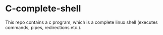 # C-complete-shell
This repo contains a c program, which is a complete linux shell (executes commands, pipes, redirections etc.).

